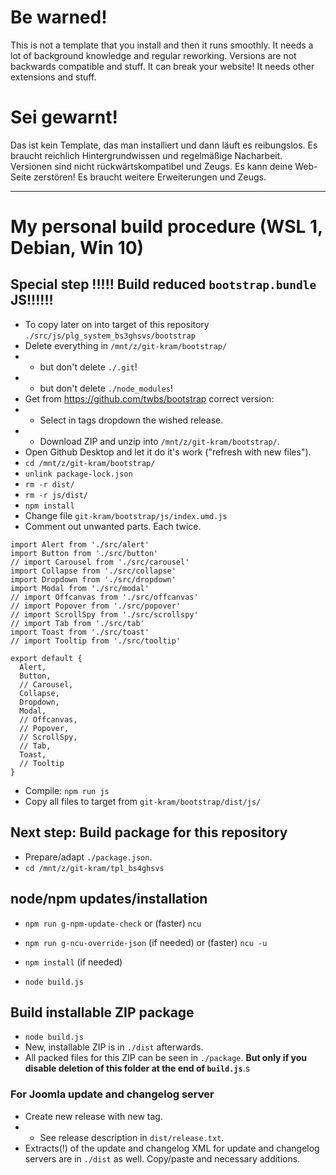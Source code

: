 # Be warned!
This is not a template that you install and then it runs smoothly. It needs a lot of background knowledge and regular reworking. Versions are not backwards compatible and stuff. It can break your website! It needs other extensions and stuff.

# Sei gewarnt!
Das ist kein Template, das man installiert und dann läuft es reibungslos. Es braucht reichlich Hintergrundwissen und regelmäßige Nacharbeit. Versionen sind nicht rückwärtskompatibel und Zeugs. Es kann deine Web-Seite zerstören! Es braucht weitere Erweiterungen und Zeugs.

----------------
# My personal build procedure (WSL 1, Debian, Win 10)
## Special step !!!!! Build reduced `bootstrap.bundle` JS!!!!!!
- To copy later on into target of this repository `./src/js/plg_system_bs3ghsvs/bootstrap`
- Delete everything in `/mnt/z/git-kram/bootstrap/`
- - but don't delete `./.git`!
- - but don't delete `./node_modules`!
- Get from https://github.com/twbs/bootstrap correct version:
- - Select in tags dropdown the wished release.
- - Download ZIP and unzip into `/mnt/z/git-kram/bootstrap/`.
- Open Github Desktop and let it do it's work ("refresh with new files").
- `cd /mnt/z/git-kram/bootstrap/`
- `unlink package-lock.json`
- `rm -r dist/`
- `rm -r js/dist/`
- `npm install`
- Change file `git-kram/bootstrap/js/index.umd.js`
- Comment out unwanted parts. Each twice.

```
import Alert from './src/alert'
import Button from './src/button'
// import Carousel from './src/carousel'
import Collapse from './src/collapse'
import Dropdown from './src/dropdown'
import Modal from './src/modal'
// import Offcanvas from './src/offcanvas'
// import Popover from './src/popover'
// import ScrollSpy from './src/scrollspy'
// import Tab from './src/tab'
import Toast from './src/toast'
// import Tooltip from './src/tooltip'

export default {
  Alert,
  Button,
  // Carousel,
  Collapse,
  Dropdown,
  Modal,
  // Offcanvas,
  // Popover,
  // ScrollSpy,
  // Tab,
  Toast,
  // Tooltip
}
```

- Compile: `npm run js`
- Copy all files to target from `git-kram/bootstrap/dist/js/`

## Next step: Build package for this repository
- Prepare/adapt `./package.json`.
- `cd /mnt/z/git-kram/tpl_bs4ghsvs`

## node/npm updates/installation
- `npm run g-npm-update-check` or (faster) `ncu`
- `npm run g-ncu-override-json` (if needed) or (faster) `ncu -u`
- `npm install` (if needed)

- `node build.js`

## Build installable ZIP package
- `node build.js`
- New, installable ZIP is in `./dist` afterwards.
- All packed files for this ZIP can be seen in `./package`. **But only if you disable deletion of this folder at the end of `build.js`**.s

### For Joomla update and changelog server
- Create new release with new tag.
- - See release description in `dist/release.txt`.
- Extracts(!) of the update and changelog XML for update and changelog servers are in `./dist` as well. Copy/paste and necessary additions.
